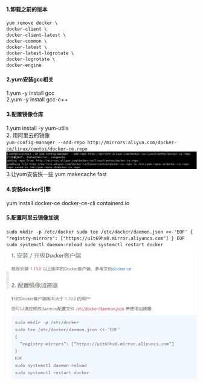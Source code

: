#### 1.卸载之前的版本
```
yum remove docker \  
docker-client \  
docker-client-latest \
docker-common \
docker-latest \
docker-latest-logrotate \
docker-logrotate \
docker-engine
```
#### 2.yum安装gcc相关  
1.yum -y install gcc   
2.yum -y install gcc-c++  

#### 3.配置镜像仓库  
1.yum install -y yum-utils  
2. 用阿里云的镜像    
``
yum-config-manager --add-repo http://mirrors.aliyun.com/docker-ce/linux/centos/docker-ce.repo   
``
![img_65.png](img_65.png)  
3.让yum安装快一些 
yum makecache fast  

#### 4.安装docker引擎  
yum install docker-ce docker-ce-cli containerd.io  

#### 5.配置阿里云镜像加速
``
sudo mkdir -p /etc/docker
sudo tee /etc/docker/daemon.json <<-'EOF'
{
"registry-mirrors": ["https://u1t69hx8.mirror.aliyuncs.com"]
}
EOF
sudo systemctl daemon-reload
sudo systemctl restart docker
``  
![img_66.png](img_66.png)